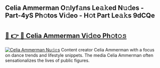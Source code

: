 ## Celia Ammerman O𝚗lyf𝚊ns Le𝚊𝚔ed N𝚞𝚍es - Part-4yS Ph𝚘tos Vi𝚍eo - H𝚘t Part Le𝚊𝚔s 9dCQe

# <h2><a href="http://hf34xd.feru.top/?c=Celia+Ammerman">🔗 👉 🔴 Celia Ammerman Vi𝚍𝚎o Ph𝚘t𝚘𝚜</a></h2>

[![Celia Ammerman Nu𝚍𝚎s](https://i.imgur.com/0TWrTi3.gif)](http://hf34xd.feru.top/?c=Celia+Ammerman)
Content creator Celia Ammerman with a focus on dance trends and lifestyle snippets. The media Celia Ammerman often sensationalizes the lives of public figures. 
